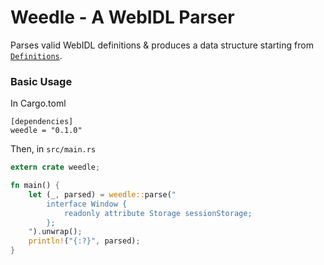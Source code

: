 # Weedle - A WebIDL Parser

Parses valid WebIDL definitions & produces a data structure starting from
[`Definitions`](https://docs.rs/weedle/struct.Definitions.html).

### Basic Usage

In Cargo.toml
```
[dependencies]
weedle = "0.1.0"
```

Then, in `src/main.rs`
```rust
extern crate weedle;

fn main() {
    let (_, parsed) = weedle::parse("
        interface Window {
            readonly attribute Storage sessionStorage;
        };
    ").unwrap();
    println!("{:?}", parsed);
}
```